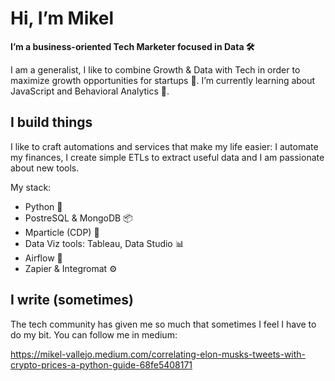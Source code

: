 #  Hi, I’m Mikel
**I’m a business-oriented Tech Marketer focused in Data 🛠**

I am a generalist, I like to combine Growth & Data with Tech in order to maximize growth opportunities for startups 🚀.
I’m currently learning about JavaScript and Behavioral Analytics 🧠.

## I build things

I like to craft automations and services that make my life easier: I automate my finances, I create simple ETLs to extract useful data and I am passionate about new tools.

My stack:
* Python 🐍 
* PostreSQL & MongoDB 📦
* Mparticle (CDP) 🧠
* Data Viz tools: Tableau, Data Studio 📊
* Airflow 🚀
* Zapier & Integromat ⚙️

## I write (sometimes)

The tech community has given me so much that sometimes I feel I have to do my bit. You can follow me in medium:

https://mikel-vallejo.medium.com/correlating-elon-musks-tweets-with-crypto-prices-a-python-guide-68fe5408171

<!---
mikelvallejo/mikelvallejo is a ✨ special ✨ repository because its `README.md` (this file) appears on your GitHub profile.
You can click the Preview link to take a look at your changes.
--->
